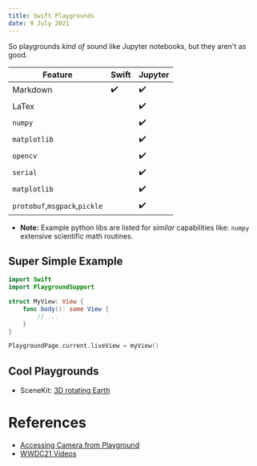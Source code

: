 ```yaml
---
title: Swift Playgrounds
date: 9 July 2021
---
```


So playgrounds *kind of* sound like Jupyter notebooks, but they aren't as good.

| Feature      | Swift | Jupyter |
|--------------|-------|---------|
| Markdown     | ✔️     | ✔️       |
| LaTex        |       | ✔️       |
| `numpy`      |       | ✔️       |
| `matplotlib` |       | ✔️       |
| `opencv`     |       | ✔️       |
| `serial`     |       | ✔️       |
| `matplotlib` |       | ✔️       |
| `protobuf`,`msgpack`,`pickle` |       | ✔️       |

- **Note:** Example python libs are listed for *similar* capabilities like: `numpy` extensive scientific math routines.

## Super Simple Example

```swift
import Swift
import PlaygroundSupport

struct MyView: View {
    func body(): some View {
        // ...
    }
}

PlaygroundPage.current.liveView = myView()
```

## Cool Playgrounds

- SceneKit: [3D rotating Earth](https://github.com/cl7/Astronomy)

# References

- [Accessing Camera from Playground](https://medium.com/@moazzamtahir81/how-to-access-camera-on-swift-playground-with-custom-subview-f103c047847b)
- [WWDC21 Videos](https://developer.apple.com/videos/)
